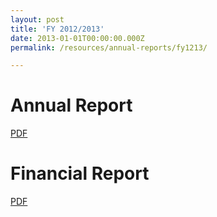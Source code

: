 ```yaml
---
layout: post
title: 'FY 2012/2013'
date: 2013-01-01T00:00:00.000Z
permalink: /resources/annual-reports/fy1213/

---
```



# **Annual Report**
[PDF](/files/resources/annual-reports/Sentosa_AR_1213.pdf)


# **Financial Report**
[PDF](/files/resources/annual-reports/Sentosa_AR_1213_Financial_Report.pdf)